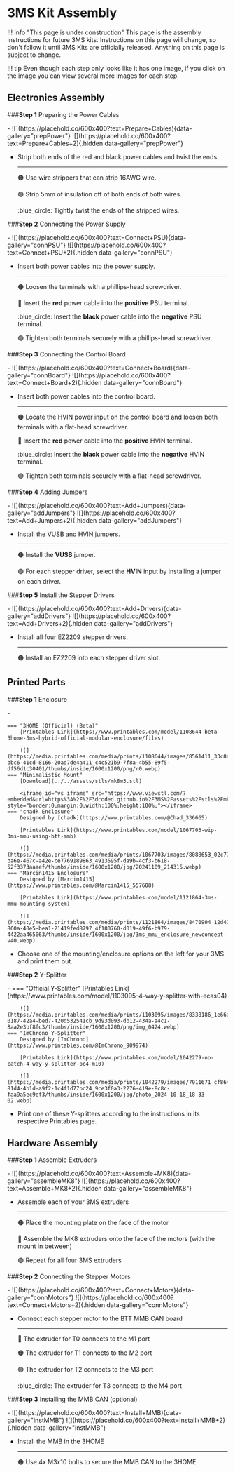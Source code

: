 <link rel="stylesheet" href="../../assets/css/kits.css">


# 3MS Kit Assembly

!!! info "This page is under construction"
    This page is the assembly instructions for future 3MS kits. Instructions on this page will change, so don't follow it until 3MS Kits are officially released. Anything on this page is subject to change.

!!! tip
    Even though each step only looks like it has one image, if you click on the image you can view several more images for each step.

## Electronics Assembly

###**Step 1** Preparing the Power Cables

<div class="grid cards" markdown>
- ![](https://placehold.co/600x400?text=Prepare+Cables){data-gallery="prepPower"}
    ![](https://placehold.co/600x400?text=Prepare+Cables+2){.hidden data-gallery="prepPower"}

- Strip both ends of the red and black power cables and twist the ends.

    ---

    :orange_circle: Use wire strippers that can strip 16AWG wire.

    :green_circle: Strip 5mm of insulation off of both ends of both wires.

    :blue_circle: Tightly twist the ends of the stripped wires.
</div>

###**Step 2** Connecting the Power Supply

<div class="grid cards" markdown>
- ![](https://placehold.co/600x400?text=Connect+PSU){data-gallery="connPSU"}
    ![](https://placehold.co/600x400?text=Connect+PSU+2){.hidden data-gallery="connPSU"}

- Insert both power cables into the power supply.
    
    ---

    :orange_circle: Loosen the terminals with a phillips-head screwdriver.

    :red_circle: Insert the **red** power cable into the **positive** PSU terminal.

    :blue_circle: Insert the **black** power cable into the **negative** PSU terminal.

    :green_circle: Tighten both terminals securely with a phillips-head screwdriver.
</div>

###**Step 3** Connecting the Control Board

<div class="grid cards" markdown>
- ![](https://placehold.co/600x400?text=Connect+Board){data-gallery="connBoard"}
    ![](https://placehold.co/600x400?text=Connect+Board+2){.hidden data-gallery="connBoard"}

- Insert both power cables into the control board.
    
    ---

    :orange_circle: Locate the HVIN power input on the control board and loosen both terminals with a flat-head screwdriver.

    :red_circle: Insert the **red** power cable into the **positive** HVIN terminal.

    :blue_circle: Insert the **black** power cable into the **negative** HVIN terminal.

    :green_circle: Tighten both terminals securely with a flat-head screwdriver.
</div>

###**Step 4** Adding Jumpers

<div class="grid cards" markdown>
- ![](https://placehold.co/600x400?text=Add+Jumpers){data-gallery="addJumpers"}
    ![](https://placehold.co/600x400?text=Add+Jumpers+2){.hidden data-gallery="addJumpers"}

- Install the VUSB and HVIN jumpers.
    
    ---

    :orange_circle: Install the **VUSB** jumper.

    :green_circle: For each stepper driver, select the **HVIN** input by installing a jumper on each driver.
</div>

###**Step 5** Install the Stepper Drivers

<div class="grid cards" markdown>
- ![](https://placehold.co/600x400?text=Add+Drivers){data-gallery="addDrivers"}
    ![](https://placehold.co/600x400?text=Add+Drivers+2){.hidden data-gallery="addDrivers"}

- Install all four EZ2209 stepper drivers.
    
    ---

    :orange_circle: Install an EZ2209 into each stepper driver slot.
</div>

## Printed Parts

###**Step 1** Enclosure

<div class="grid cards" markdown>
- 

    === "3HOME (Official) (Beta)"
        [Printables Link](https://www.printables.com/model/1108644-beta-3home-3ms-hybrid-official-modular-enclosure/files)

        ![](https://media.printables.com/media/prints/1108644/images/8561411_33c8e695-bbc6-41cd-8166-20ad7de4a411_c4c521b9-7f8a-4b55-89f5-df56d1c30401/thumbs/inside/1600x1200/png/r0.webp)
    === "Minimalistic Mount"
        [Download](../../assets/stls/mk8m3.stl)

        <iframe id="vs_iframe" src="https://www.viewstl.com/?embedded&url=https%3A%2F%2F3dcoded.github.io%2F3MS%2Fassets%2Fstls%2Fmk8m3.stl&color=blue&noborder=yes&clean=yes&shading=flat&bgcolor=transparent" style="border:0;margin:0;width:100%;height:100%;"></iframe>
    === "chadk Enclosure"
        Designed by [chadk](https://www.printables.com/@Chad_336665)
        
        [Printables Link](https://www.printables.com/model/1067703-wip-3ms-mmu-using-btt-mmb)
        
        ![](https://media.printables.com/media/prints/1067703/images/8088653_02c779e6-ba6e-467c-a42e-ce7769189863_4913595f-da9b-4cf3-b618-52f3373aaaef/thumbs/inside/1600x1200/jpg/20241109_214315.webp)
    === "Marcin1415 Enclosure"
        Designed by [Marcin1415](https://www.printables.com/@Marcin1415_557608)

        [Printables Link](https://www.printables.com/model/1121864-3ms-mmu-mounting-system)

        ![](https://media.printables.com/media/prints/1121864/images/8470904_12d40664-860a-40e5-bea1-21419fed8797_4f180760-d019-49f6-b979-4422aa465063/thumbs/inside/1600x1200/jpg/3ms_mmu_enclosure_newconcept-v40.webp)

- Choose one of the mounting/enclosure options on the left for your 3MS and print them out.
</div>

###**Step 2** Y-Splitter

<div class="grid cards" markdown>
-   
    === "Official Y-Splitter"
        [Printables Link](https://www.printables.com/model/1103095-4-way-y-splitter-with-ecas04)

        ![](https://media.printables.com/media/prints/1103095/images/8338186_1e66aafd-0187-42a4-bed7-420d532541cb_9d93d093-db12-434a-a4c1-8aa2e3bf8fc3/thumbs/inside/1600x1200/png/img_0424.webp)
    === "ImChrono Y-Splitter"
        Designed by [ImChrono](https://www.printables.com/@ImChrono_909974)

        [Printables Link](https://www.printables.com/model/1042279-no-catch-4-way-y-splitter-pc4-m10)

        ![](https://media.printables.com/media/prints/1042279/images/7911671_cf864755-81d4-4b1d-a9f2-1c4f1d77bc24_9ce3f0a3-2276-419e-8c8c-faa9a5ec9ef3/thumbs/inside/1600x1200/jpg/photo_2024-10-18_18-33-02.webp)

        

- Print one of these Y-splitters according to the instructions in its respective Printables page.
</div>

## Hardware Assembly

###**Step 1** Assemble Extruders

<div class="grid cards" markdown>
- ![](https://placehold.co/600x400?text=Assemble+MK8){data-gallery="assembleMK8"}
    ![](https://placehold.co/600x400?text=Assemble+MK8+2){.hidden data-gallery="assembleMK8"}

- Assemble each of your 3MS extruders
    
    ---

    :orange_circle: Place the mounting plate on the face of the motor

    :red_circle: Assemble the MK8 extruders onto the face of the motors (with the mount in between)

    :green_circle: Repeat for all four 3MS extruders

</div>

###**Step 2** Connecting the Stepper Motors

<div class="grid cards" markdown>
- ![](https://placehold.co/600x400?text=Connect+Motors){data-gallery="connMotors"}
    ![](https://placehold.co/600x400?text=Connect+Motors+2){.hidden data-gallery="connMotors"}

- Connect each stepper motor to the BTT MMB CAN board
    
    ---

    :red_circle: The extruder for T0 connects to the M1 port

    :orange_circle: The extruder for T1 connects to the M2 port

    :green_circle: The extruder for T2 connects to the M3 port

    :blue_circle: The extruder for T3 connects to the M4 port

</div>

###**Step 3** Installing the MMB CAN (optional)

<div class="grid cards" markdown>
- ![](https://placehold.co/600x400?text=Install+MMB){data-gallery="instMMB"}
    ![](https://placehold.co/600x400?text=Install+MMB+2){.hidden data-gallery="instMMB"}

- Install the MMB in the 3HOME
    
    ---

    :orange_circle: Use 4x M3x10 bolts to secure the MMB CAN to the 3HOME

</div>